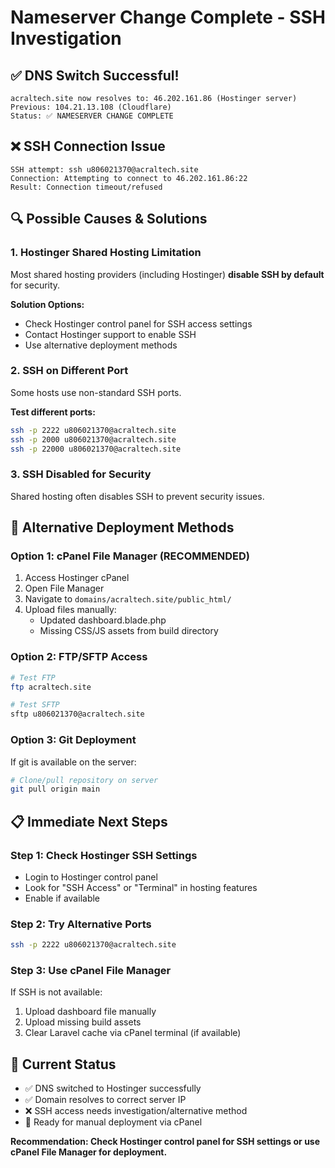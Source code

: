 # Nameserver Change Complete - SSH Investigation

## ✅ DNS Switch Successful!
```
acraltech.site now resolves to: 46.202.161.86 (Hostinger server)
Previous: 104.21.13.108 (Cloudflare)
Status: ✅ NAMESERVER CHANGE COMPLETE
```

## ❌ SSH Connection Issue
```
SSH attempt: ssh u806021370@acraltech.site
Connection: Attempting to connect to 46.202.161.86:22
Result: Connection timeout/refused
```

## 🔍 Possible Causes & Solutions

### 1. **Hostinger Shared Hosting Limitation**
Most shared hosting providers (including Hostinger) **disable SSH by default** for security.

**Solution Options:**
- Check Hostinger control panel for SSH access settings
- Contact Hostinger support to enable SSH
- Use alternative deployment methods

### 2. **SSH on Different Port**
Some hosts use non-standard SSH ports.

**Test different ports:**
```bash
ssh -p 2222 u806021370@acraltech.site
ssh -p 2000 u806021370@acraltech.site  
ssh -p 22000 u806021370@acraltech.site
```

### 3. **SSH Disabled for Security**
Shared hosting often disables SSH to prevent security issues.

## 🚀 Alternative Deployment Methods

### Option 1: cPanel File Manager (RECOMMENDED)
1. Access Hostinger cPanel
2. Open File Manager
3. Navigate to `domains/acraltech.site/public_html/`
4. Upload files manually:
   - Updated dashboard.blade.php
   - Missing CSS/JS assets from build directory

### Option 2: FTP/SFTP Access
```bash
# Test FTP
ftp acraltech.site

# Test SFTP
sftp u806021370@acraltech.site
```

### Option 3: Git Deployment
If git is available on the server:
```bash
# Clone/pull repository on server
git pull origin main
```

## 📋 Immediate Next Steps

### Step 1: Check Hostinger SSH Settings
- Login to Hostinger control panel
- Look for "SSH Access" or "Terminal" in hosting features
- Enable if available

### Step 2: Try Alternative Ports
```bash
ssh -p 2222 u806021370@acraltech.site
```

### Step 3: Use cPanel File Manager
If SSH is not available:
1. Upload dashboard file manually
2. Upload missing build assets
3. Clear Laravel cache via cPanel terminal (if available)

## 🎯 Current Status

- ✅ DNS switched to Hostinger successfully
- ✅ Domain resolves to correct server IP
- ❌ SSH access needs investigation/alternative method
- 🎯 Ready for manual deployment via cPanel

**Recommendation: Check Hostinger control panel for SSH settings or use cPanel File Manager for deployment.**
